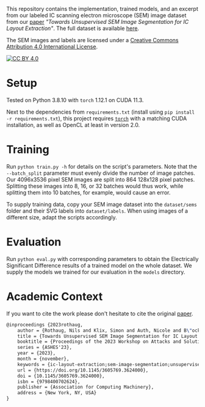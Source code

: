 This repository contains the implementation, trained models, and an excerpt from our labeled IC scanning electron microscope (SEM) image dataset from our [paper](https://doi.org/10.1145/3605769.3624000) _"Towards Unsupervised SEM Image Segmentation for IC Layout Extraction"_. The full dataset is available [here](https://doi.org/10.17617/3.HY5SYN).

The SEM images and labels are licensed under a
[Creative Commons Attribution 4.0 International License][cc-by].

[![CC BY 4.0][cc-by-image]][cc-by]

[cc-by]: http://creativecommons.org/licenses/by/4.0/
[cc-by-image]: https://i.creativecommons.org/l/by/4.0/88x31.png

# Setup

Tested on Python 3.8.10 with `torch` 1.12.1 on CUDA 11.3.

Next to the dependencies from `requirements.txt` (install using `pip install -r requirements.txt`),
this project requires [`torch`](https://pytorch.org/) with a matching CUDA installation, as well as OpenCL at least in version 2.0.

# Training

Run `python train.py -h` for details on the script's parameters.
Note that the `--batch_split` parameter must evenly divide the number of image patches.
Our 4096x3536 pixel SEM images are split into 864 128x128 pixel patches.
Splitting these images into 8, 16, or 32 batches would thus work, while splitting them into 10 batches, for example, would cause an error.

To supply training data, copy your SEM image dataset into the `dataset/sems` folder and their SVG labels into `dataset/labels`. When using images of a different size, adapt the scripts accordingly.

# Evaluation

Run `python eval.py` with corresponding parameters to obtain the Electrically Significant Difference results of a trained model on the whole dataset.
We supply the models we trained for our evaluation in the `models` directory.


# Academic Context

If you want to cite the work please don't hesitate to cite the original [paper](https://doi.org/10.1145/3605769.3624000).
```latex
@inproceedings {2023rothaug,
    author = {Rothaug, Nils and Klix, Simon and Auth, Nicole and B\"ocker, Sinan and Puschner, Endres and Becker, Steffen and Paar, Christof},
    title = {Towards Unsupervised SEM Image Segmentation for IC Layout Extraction},
    booktitle = {Proceedings of the 2023 Workshop on Attacks and Solutions in Hardware Security},
    series = {ASHES'23},
    year = {2023},
    month = {november},
    keywords = {ic-layout-extraction;sem-image-segmentation;unsupervised-deep-learning;open-source-dataset},
    url = {https://doi.org/10.1145/3605769.3624000},
    doi = {10.1145/3605769.3624000},
    isbn = {9798400702624},
    publisher = {Association for Computing Machinery},
    address = {New York, NY, USA}
}
```
